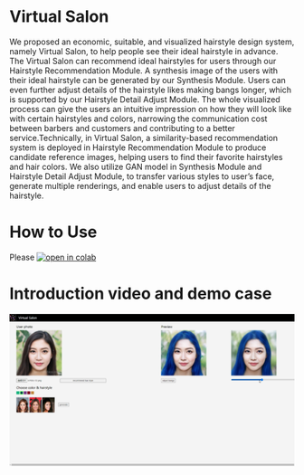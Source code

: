 # Virtual Salon

We proposed an economic, suitable, and visualized hairstyle design system, namely Virtual Salon, to help people see their ideal hairstyle in advance. The Virtual Salon can recommend ideal hairstyles for users through our Hairstyle Recommendation Module. A synthesis image of the users with their ideal hairstyle can be generated by our Synthesis Module. Users can even further adjust details of the hairstyle likes making bangs longer, which is supported by our Hairstyle Detail Adjust Module. The whole visualized process can give the users an intuitive impression on how they will look like with certain hairstyles and colors, narrowing the communication cost between barbers and customers and contributing to a better service.Technically, in Virtual Salon, a similarity-based recommendation system is deployed in Hairstyle Recommendation Module to produce candidate reference images, helping users to find their favorite hairstyles and hair colors. We also utilize GAN model in Synthesis Module and Hairstyle Detail Adjust Module, to transfer various styles to user’s face, generate multiple renderings, and enable users to adjust details of the hairstyle.


# How to Use
Please [![open in colab](https://colab.research.google.com/assets/colab-badge.svg)](https://colab.research.google.com/drive/1IVkbehRLXh-W7_2Xd2nLhCzqhHfWbKwr?usp=sharing)

# Introduction video and demo case
[![cover](https://github.com/alexli1998/Virtual_Salon/blob/main/clip/cover.png)](https://drive.google.com/file/d/1Iv22AXLRieoqnFPyYiOzTL7OR_g3iQBV/view?usp=sharing)
